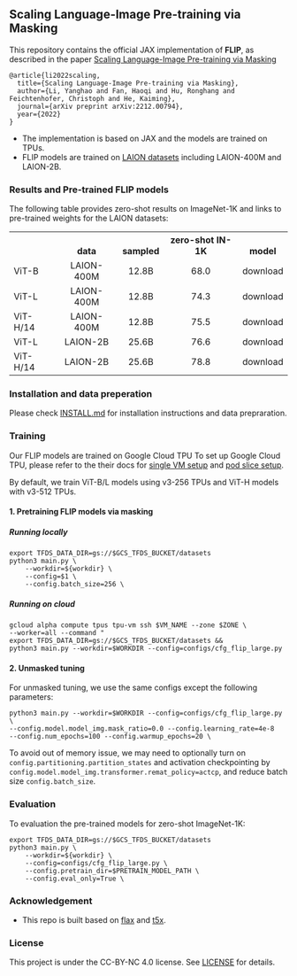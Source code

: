 ## Scaling Language-Image Pre-training via Masking

This repository contains the official JAX implementation of **FLIP**, as described in the paper [Scaling Language-Image Pre-training via Masking](https://arxiv.org/abs/2212.00794)

```
@article{li2022scaling,
  title={Scaling Language-Image Pre-training via Masking},
  author={Li, Yanghao and Fan, Haoqi and Hu, Ronghang and Feichtenhofer, Christoph and He, Kaiming},
  journal={arXiv preprint arXiv:2212.00794},
  year={2022}
}
```

* The implementation is based on JAX and the models are trained on TPUs.
* FLIP models are trained on [LAION datasets](https://laion.ai/) including LAION-400M and LAION-2B.



### Results and Pre-trained FLIP models

The following table provides zero-shot results on ImageNet-1K and links to pre-trained weights for the LAION datasets:
<table><tbody>
<!-- START TABLE -->
<!-- TABLE HEADER -->
<th valign="bottom"></th>
<th valign="bottom">data</th>
<th valign="bottom">sampled</th>
<th valign="bottom">zero-shot IN-1K</th>
<th valign="bottom">model</th>
<!-- TABLE BODY -->
<tr><td align="left">ViT-B</td>
<td align="center">LAION-400M</td>
<td align="center">12.8B</td>
<td align="center">68.0</td>
<td align="center">download</td>
</tr>
<tr><td align="left">ViT-L</td>
<td align="center">LAION-400M</td>
<td align="center">12.8B</td>
<td align="center">74.3</td>
<td align="center">download</td>
</tr>
<tr><td align="left">ViT-H/14</td>
<td align="center">LAION-400M</td>
<td align="center">12.8B</td>
<td align="center">75.5</td>
<td align="center">download</td>
</tr>
<tr><td align="left">ViT-L</td>
<td align="center">LAION-2B</td>
<td align="center">25.6B</td>
<td align="center">76.6</td>
<td align="center">download</td>
<tr><td align="left">ViT-H/14</td>
<td align="center">LAION-2B</td>
<td align="center">25.6B</td>
<td align="center">78.8</td>
<td align="center">download</td>
</tbody></table>

### Installation and data preperation

Please check [INSTALL.md](INSTALL.md) for installation instructions and data prepraration.

### Training

Our FLIP models are trained on Google Cloud TPU To set up Google Cloud TPU, please refer to the their docs for
[single VM setup](https://cloud.google.com/tpu/docs/jax-quickstart-tpu-vm)
and [pod slice setup](https://cloud.google.com/tpu/docs/jax-quickstart-tpu-vm).

By default, we train ViT-B/L models using v3-256 TPUs and ViT-H models with v3-512 TPUs. 

#### 1. Pretraining FLIP models via masking
##### Running locally

```
export TFDS_DATA_DIR=gs://$GCS_TFDS_BUCKET/datasets
python3 main.py \
    --workdir=${workdir} \
    --config=$1 \
    --config.batch_size=256 \
```

##### Running on cloud

```
gcloud alpha compute tpus tpu-vm ssh $VM_NAME --zone $ZONE \
--worker=all --command "
export TFDS_DATA_DIR=gs://$GCS_TFDS_BUCKET/datasets &&
python3 main.py --workdir=$WORKDIR --config=configs/cfg_flip_large.py
```

#### 2. Unmasked tuning 

For unmasked tuning, we use the same configs except the following parameters: 
```
python3 main.py --workdir=$WORKDIR --config=configs/cfg_flip_large.py \
--config.model.model_img.mask_ratio=0.0 --config.learning_rate=4e-8
--config.num_epochs=100 --config.warmup_epochs=20 \
```
To avoid out of memory issue, we may need to optionally turn on `config.partitioning.partition_states` and activation checkpointing by `config.model.model_img.transformer.remat_policy=actcp`, and reduce batch size `config.batch_size`.


### Evaluation

To evaluation the pre-trained models for zero-shot ImageNet-1K:

```
export TFDS_DATA_DIR=gs://$GCS_TFDS_BUCKET/datasets
python3 main.py \
    --workdir=${workdir} \
    --config=configs/cfg_flip_large.py \
    --config.pretrain_dir=$PRETRAIN_MODEL_PATH \
    --config.eval_only=True \
```


### Acknowledgement
* This repo is built based on [flax](https://github.com/google/flax/tree/main/examples/imagenet) and [t5x](https://github.com/google-research/t5x).

### License

This project is under the CC-BY-NC 4.0 license. See [LICENSE](LICENSE) for details.